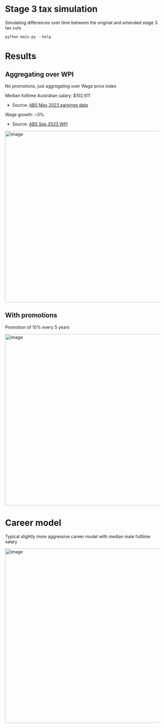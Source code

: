 # Stage 3 tax simulation

Simulating differences over time between the original and amended stage 3 tax cuts

```
python main.py --help
```

# Results
## Aggregating over WPI
No promotions, just aggregating over Wage price index

Median fulltime Australian salary: $102,611
- Source: [ABS May 2023 earnings data](https://www.abs.gov.au/statistics/labour/earnings-and-working-conditions/employee-earnings-and-hours-australia/may-2023)

Wage growth: ~3%
- Source: [ABS Sep 2023 WPI](https://www.abs.gov.au/statistics/economy/price-indexes-and-inflation/wage-price-index-australia/latest-release)

<img width="560" alt="image" src="https://github.com/JeremyVun1/Stage3_tax_simulation/assets/8108697/7306dcf2-6504-42dc-aa22-cca92812ee57">

## With promotions
Promotion of 10% every 5 years

<img width="560" alt="image" src="https://github.com/JeremyVun1/Stage3_tax_simulation/assets/8108697/a120f9f3-80d5-4fd9-a60e-5dde9bd1f511">

# Career model
Typical slightly more aggressive career model with median male fulltime salary

<img width="569" alt="image" src="https://github.com/JeremyVun1/Stage3_tax_simulation/assets/8108697/b6f7f37b-e051-4968-8975-b54de39e1b27">
